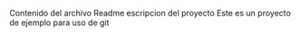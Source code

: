 Contenido del archivo Readme
escripcion del proyecto
Este es un proyecto de ejemplo para uso de git
